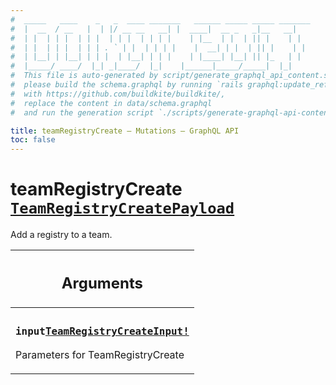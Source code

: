 ```yaml
---
#  _____   ____    _   _  ____ _______   ______ _____ _____ _______
#  |  __  / __   |  | |/ __ __   __| |  ____|  __ _   _|__   __|
#  | |  | | |  | | |  | | |  | | | |    | |__  | |  | || |    | |
#  | |  | | |  | | | . ` | |  | | | |    |  __| | |  | || |    | |
#  | |__| | |__| | | |  | |__| | | |    | |____| |__| || |_   | |
#  |_____/ ____/  |_| _|____/  |_|    |______|_____/_____|  |_|
#  This file is auto-generated by script/generate_graphql_api_content.sh,
#  please build the schema.graphql by running `rails graphql:update_reference_schema`
#  with https://github.com/buildkite/buildkite/,
#  replace the content in data/schema.graphql
#  and run the generation script `./scripts/generate-graphql-api-content.sh`.

title: teamRegistryCreate – Mutations – GraphQL API
toc: false
---
```

<!-- vale off -->
<h1 class="has-pills">
  teamRegistryCreate
  <span data-algolia-exclude><a href="/docs/apis/graphql/schemas/object/teamregistrycreatepayload" class="pill pill--object pill--normal-case pill--large" title="Go to OBJECT TeamRegistryCreatePayload">
  <code>TeamRegistryCreatePayload</code>
</a>
</span>
</h1>
<!-- vale on -->


Add a registry to a team.

<table class="responsive-table responsive-table--single-column-rows">
  <thead>
    <th>
      <h2 data-algolia-exclude>Arguments</h2>
    </th>
  </thead>
  <tbody>
    <tr><td><h3 class="is-small has-pills"><code>input</code><a href="/docs/apis/graphql/schemas/input_object/teamregistrycreateinput" class="pill pill--input_object pill--normal-case pill--medium" title="Go to INPUT_OBJECT TeamRegistryCreateInput"><code>TeamRegistryCreateInput!</code></a></h3><p>Parameters for TeamRegistryCreate</p></td></tr>
  </tbody>
</table>
